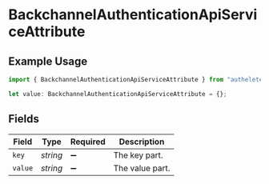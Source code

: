 # BackchannelAuthenticationApiServiceAttribute

## Example Usage

```typescript
import { BackchannelAuthenticationApiServiceAttribute } from "authelete-bundled/models/operations";

let value: BackchannelAuthenticationApiServiceAttribute = {};
```

## Fields

| Field              | Type               | Required           | Description        |
| ------------------ | ------------------ | ------------------ | ------------------ |
| `key`              | *string*           | :heavy_minus_sign: | The key part.      |
| `value`            | *string*           | :heavy_minus_sign: | The value part.    |
